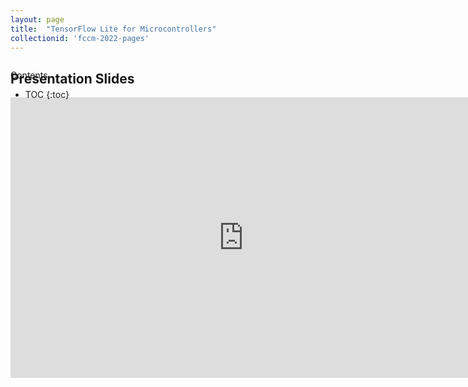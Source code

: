 ```yaml
---
layout: page
title:  "TensorFlow Lite for Microcontrollers"
collectionid: 'fccm-2022-pages' 
---
```



<div id="toc_container" style="position: absolute" markdown="1">
<p class="toc_title">Contents</p>

* TOC
{:toc}
</div>

## Presentation Slides
<iframe src="https://docs.google.com/presentation/d/e/2PACX-1vTgOlqNDi74ROOhVnNsb72eSH-3WM5_EtDH_0s1o-Mi85D_kUHnXrNzFyHwYJWJ1keCYeSfL9mhGMa2/embed?start=false&loop=false&delayms=3000" frameborder="0" width="746" height="449" allowfullscreen="true" mozallowfullscreen="true" webkitallowfullscreen="true"></iframe>
